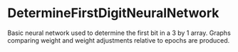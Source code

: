 # DetermineFirstDigitNeuralNetwork
Basic neural network used to determine the first bit in a 3 by 1 array. Graphs comparing weight and weight adjustments relative to epochs are produced.
